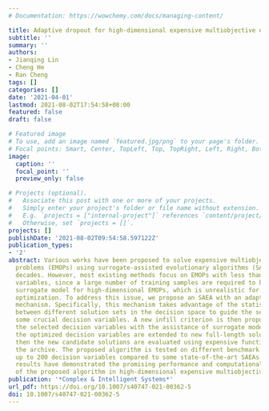 ```yaml
---
# Documentation: https://wowchemy.com/docs/managing-content/

title: Adaptive dropout for high-dimensional expensive multiobjective optimization
subtitle: ''
summary: ''
authors:
- Jianqing Lin
- Cheng He
- Ran Cheng
tags: []
categories: []
date: '2021-04-01'
lastmod: 2021-08-02T17:54:58+08:00
featured: false
draft: false

# Featured image
# To use, add an image named `featured.jpg/png` to your page's folder.
# Focal points: Smart, Center, TopLeft, Top, TopRight, Left, Right, BottomLeft, Bottom, BottomRight.
image:
  caption: ''
  focal_point: ''
  preview_only: false

# Projects (optional).
#   Associate this post with one or more of your projects.
#   Simply enter your project's folder or file name without extension.
#   E.g. `projects = ["internal-project"]` references `content/project/deep-learning/index.md`.
#   Otherwise, set `projects = []`.
projects: []
publishDate: '2021-08-02T09:54:58.597122Z'
publication_types:
- '2'
abstract: Various works have been proposed to solve expensive multiobjective optimization
  problems (EMOPs) using surrogate-assisted evolutionary algorithms (SAEAs) in recent
  decades. However, most existing methods focus on EMOPs with less than 30 decision
  variables, since a large number of training samples are required to build an accurate
  surrogate model for high-dimensional EMOPs, which is unrealistic for expensive multiobjective
  optimization. To address this issue, we propose an SAEA with an adaptive dropout
  mechanism. Specifically, this mechanism takes advantage of the statistical differences
  between different solution sets in the decision space to guide the selection of
  some crucial decision variables. A new infill criterion is then proposed to optimize
  the selected decision variables with the assistance of surrogate models. Moreover,
  the optimized decision variables are extended to new full-length solutions, and
  then the new candidate solutions are evaluated using expensive functions to update
  the archive. The proposed algorithm is tested on different benchmark problems with
  up to 200 decision variables compared to some state-of-the-art SAEAs. The experimental
  results have demonstrated the promising performance and computational efficiency
  of the proposed algorithm in high-dimensional expensive multiobjective optimization.
publication: '*Complex & Intelligent Systems*'
url_pdf: https://doi.org/10.1007/s40747-021-00362-5
doi: 10.1007/s40747-021-00362-5
---
```

